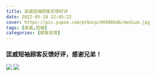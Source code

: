 ```yaml
---
title: 匡威短袖顾客反馈好评
date: 2022-05-18 22:45:22
cover: https://pic.yupoo.com/ptbxcp/06986bdb/medium.jpg
tags: [匡威,短袖]
categories: [顾客反馈]
---
```


###  匡威短袖顾客反馈好评，感谢兄弟！
![](https://pic.yupoo.com/ptbxcp/0e6536d1/2acfed5f.jpg)
![](https://pic.yupoo.com/ptbxcp/06986bdb/47100e94.jpg)
